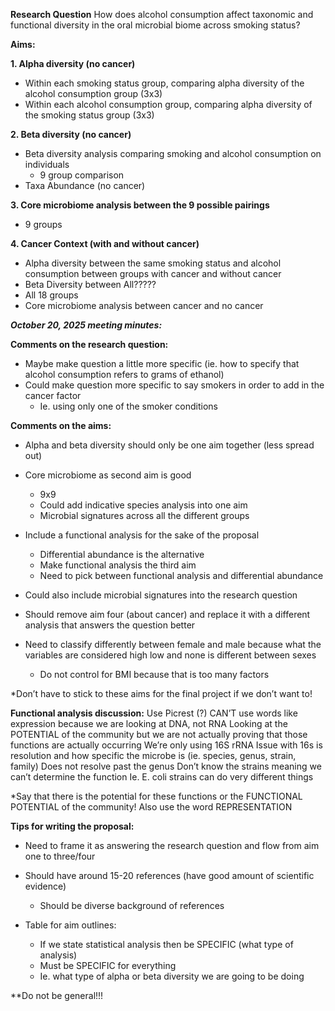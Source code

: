 **Research Question**
How does alcohol consumption affect taxonomic and functional diversity in the oral microbial biome across smoking status?

**Aims:**

**1. Alpha diversity (no cancer)**
- Within each smoking status group, comparing alpha diversity of the alcohol consumption group (3x3)
- Within each alcohol consumption group, comparing alpha diversity of the smoking status group (3x3)

**2. Beta diversity  (no cancer)**
- Beta diversity analysis comparing smoking and alcohol consumption on individuals
  - 9 group comparison
- Taxa Abundance  (no cancer)

**3. Core microbiome analysis between the 9 possible pairings**
- 9 groups

**4. Cancer Context	 (with and without cancer)**
- Alpha diversity between the same smoking status and alcohol consumption between groups with cancer and without cancer
- Beta Diversity between All?????
- All 18 groups
- Core microbiome analysis between cancer and no cancer

***October 20, 2025 meeting minutes:***

**Comments on the research question:**
- Maybe make question a little more specific (ie. how to specify that alcohol consumption refers to grams of ethanol)
- Could make question more specific to say smokers in order to add in the cancer factor
  - Ie. using only one of the smoker conditions

**Comments on the aims:**
- Alpha and beta diversity should only be one aim together (less spread out)

- Core microbiome as second aim is good
  - 9x9
  - Could add indicative species analysis into one aim
  - Microbial signatures across all the different groups

- Include a functional analysis for the sake of the proposal
  - Differential abundance is the alternative
  - Make functional analysis the third aim
  - Need to pick between functional analysis and differential abundance

- Could also include microbial signatures into the research question
- Should remove aim four (about cancer) and replace it with a different analysis that answers the question better
- Need to classify differently between female and male because what the variables are considered high low and none is different between sexes
  - Do not control for BMI because that is too many factors

*Don’t have to stick to these aims for the final project if we don’t want to!

**Functional analysis discussion:**
Use Picrest (?)
CAN’T use words like expression because we are looking at DNA, not RNA
Looking at the POTENTIAL of the community but we are not actually proving that those functions are actually occurring
We’re only using 16S rRNA
Issue with 16s is resolution and how specific the microbe is (ie. species, genus, strain, family)
Does not resolve past the genus
Don’t know the strains meaning we can’t determine the function
Ie. E. coli strains can do very different things

*Say that there is the potential for these functions or the FUNCTIONAL POTENTIAL of the community!
Also use the word REPRESENTATION

**Tips for writing the proposal:**
- Need to frame it as answering the research question and flow from aim one to three/four
- Should have around 15-20 references (have good amount of scientific evidence)
  - Should be diverse background of references

- Table for aim outlines:
  - If we state statistical analysis then be SPECIFIC (what type of analysis)
  - Must be SPECIFIC for everything
  - Ie. what type of alpha or beta diversity we are going to be doing

**Do not be general!!!
